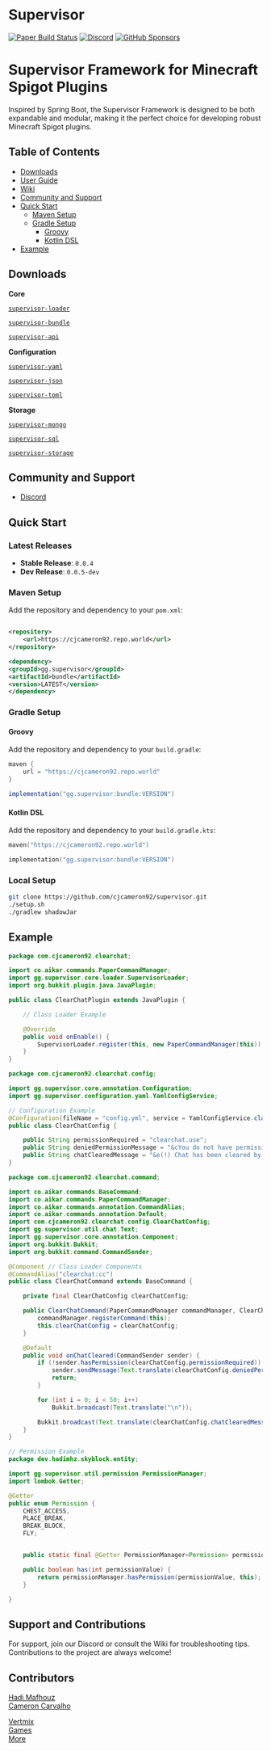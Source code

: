 # Supervisor

[![Paper Build Status](https://img.shields.io/github/actions/workflow/status/PaperMC/Paper/build.yml?branch=master)](https://github.com/PaperMC/Paper/actions)
[![Discord](https://img.shields.io/discord/289587909051416579.svg?label=&logo=discord&logoColor=ffffff&color=7389D8&labelColor=6A7EC2)](https://discord.gg/papermc)
[![GitHub Sponsors](https://img.shields.io/github/sponsors/papermc?label=GitHub%20Sponsors)](https://github.com/sponsors/cjcameron92)

# Supervisor Framework for Minecraft Spigot Plugins

Inspired by Spring Boot, the Supervisor Framework is designed to be both expandable and modular, making it the perfect
choice for developing robust Minecraft Spigot plugins.

## Table of Contents

- [Downloads](#downloads)
- [User Guide](https://github.com/cjcameron92/supervisor/wiki/User-Guide)
- [Wiki](https://github.com/cjcameron92/supervisor/wiki)
- [Community and Support](#community-and-support)
- [Quick Start](#quick-start)
    - [Maven Setup](#maven-setup)
    - [Gradle Setup](#gradle-setup)
        - [Groovy](#groovy)
        - [Kotlin DSL](#kotlin-dsl)
- [Example](#example)

## Downloads

**Core**

[`supervisor-loader`](https://repo.world/cjcameron92/downloads/supervisor-loader.jar)

[`supervisor-bundle`](https://repo.world/cjcameron92/downloads/supervisor-bundle.jar)

[`supervisor-api`](https://repo.world/cjcameron92/downloads/supervisor-api.jar)

**Configuration**

[`supervisor-yaml`](https://repo.world/cjcameron92/downloads/supervisor-yaml.jar)

[`supervisor-json`](https://repo.world/cjcameron92/downloads/supervisor-json.jar)

[`supervisor-toml`](https://repo.world/cjcameron92/downloads/supervisor-toml.jar)

**Storage**

[`supervisor-mongo`](https://repo.world/cjcameron92/downloads/supervisor-mongo.jar)

[`supervisor-sql`](https://repo.world/cjcameron92/downloads/supervisor-sql.jar)

[`supervisor-storage`](https://repo.world/cjcameron92/downloads/supervisor-storage.jar)

## Community and Support

- [Discord](https://discord.gg/vertmix)

## Quick Start

### Latest Releases

- **Stable Release**: `0.0.4`
- **Dev Release**: `0.0.5-dev`

### Maven Setup

Add the repository and dependency to your `pom.xml`:

```xml

<repository>
    <url>https://cjcameron92.repo.world</url>
</repository>

<dependency>
<groupId>gg.supervisor</groupId>
<artifactId>bundle</artifactId>
<version>LATEST</version>
</dependency>
```

### Gradle Setup

#### Groovy

Add the repository and dependency to your `build.gradle`:

```groovy
maven {
    url = "https://cjcameron92.repo.world"
}

implementation("gg.supervisor:bundle:VERSION")
```

#### Kotlin DSL

Add the repository and dependency to your `build.gradle.kts`:

```kts
maven("https://cjcameron92.repo.world")

implementation("gg.supervisor:bundle:VERSION")
```

### Local Setup

```bash
git clone https://github.com/cjcameron92/supervisor.git
./setup.sh
./gradlew shadowJar
```

## Example

```java
package com.cjcameron92.clearchat;

import co.aikar.commands.PaperCommandManager;
import gg.supervisor.core.loader.SupervisorLoader;
import org.bukkit.plugin.java.JavaPlugin;

public class ClearChatPlugin extends JavaPlugin {

    // Class Loader Example

    @Override
    public void onEnable() {
        SupervisorLoader.register(this, new PaperCommandManager(this));
    }
}
```

```java
package com.cjcameron92.clearchat.config;

import gg.supervisor.core.annotation.Configuration;
import gg.supervisor.configuration.yaml.YamlConfigService;

// Configuration Example
@Configuration(fileName = "config.yml", service = YamlConfigService.class)
public class ClearChatConfig {

    public String permissionRequired = "clearchat.use";
    public String deniedPermissionMessage = "&cYou do not have permission to use this command.";
    public String chatClearedMessage = "&e(!) Chat has been cleared by %player%.";
}
```

```java
package com.cjcameron92.clearchat.command;

import co.aikar.commands.BaseCommand;
import co.aikar.commands.PaperCommandManager;
import co.aikar.commands.annotation.CommandAlias;
import co.aikar.commands.annotation.Default;
import com.cjcameron92.clearchat.config.ClearChatConfig;
import gg.supervisor.util.chat.Text;
import gg.supervisor.core.annotation.Component;
import org.bukkit.Bukkit;
import org.bukkit.command.CommandSender;

@Component // Class Loader Components
@CommandAlias("clearchat:cc")
public class ClearChatCommand extends BaseCommand {

    private final ClearChatConfig clearChatConfig;

    public ClearChatCommand(PaperCommandManager commandManager, ClearChatConfig clearChatConfig) {
        commandManager.registerCommand(this);
        this.clearChatConfig = clearChatConfig;
    }

    @Default
    public void onChatCleared(CommandSender sender) {
        if (!sender.hasPermission(clearChatConfig.permissionRequired)) {
            sender.sendMessage(Text.translate(clearChatConfig.deniedPermissionMessage));
            return;
        }

        for (int i = 0; i < 50; i++)
            Bukkit.broadcast(Text.translate("\n"));

        Bukkit.broadcast(Text.translate(clearChatConfig.chatClearedMessage.replaceAll("%player%", sender.getName())));
    }
}
```

```java
// Permission Example
package dev.hadimhz.skyblock.entity;

import gg.supervisor.util.permission.PermissionManager;
import lombok.Getter;

@Getter
public enum Permission {
    CHEST_ACCESS,
    PLACE_BREAK,
    BREAK_BLOCK,
    FLY;


    public static final @Getter PermissionManager<Permission> permissionManager = new PermissionManager<>(Permission.class);

    public boolean has(int permissionValue) {
        return permissionManager.hasPermission(permissionValue, this);
    }

}

```

## Support and Contributions

For support, join our Discord or consult the Wiki for troubleshooting tips. Contributions to the project are always
welcome!

## Contributors

[Hadi Mafhouz](https://github.com/Hadimhz)  
[Cameron Carvalho](https://github.com/cjcameron92)

[Vertmix](https://vertmix.com)  
[Games](https://toprobloxgames.com)  
[More](https://bestrobloxgames.com)  

